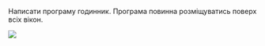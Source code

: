 Написати програму годинник. Програма повинна розміщуватись поверх всіх
вікон.

![](ScreenShot.png)
<!--stackedit_data:
eyJoaXN0b3J5IjpbMjA2ODU5NjEzMSwtMTIwNzY1MDA5OF19
-->